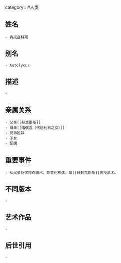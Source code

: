 category:: #人类
## 姓名
	- 奥托吕科斯
## 别名
	- Autolycus
## 描述
	-
## 亲属关系
	- 父亲[[赫耳墨斯]]
	- 母亲[[喀俄涅（代达利翁之女）]]
	- 兄弟姐妹
	- 子女
	- 配偶
## 重要事件
	- 从父亲处学得诈骗术，能变化形体，向[[赫剌克勒斯]]传授武术。
## 不同版本
	-
## 艺术作品
	-
## 后世引用
	-
